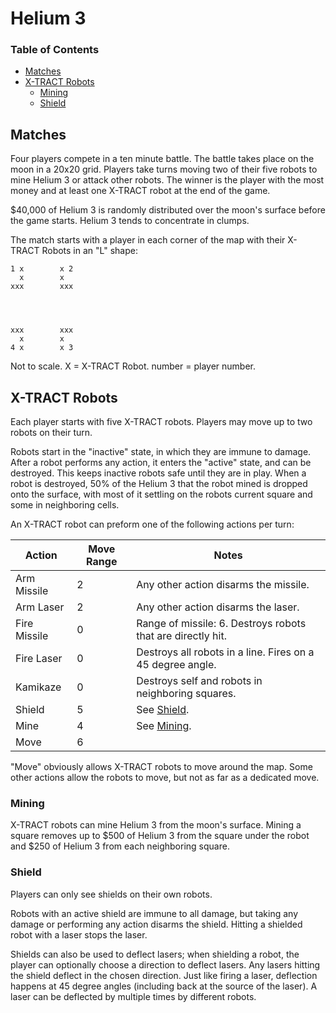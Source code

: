 # Helium 3

### Table of Contents

- [Matches](#matches)
- [X-TRACT Robots](#x-tract-robots)
  - [Mining](#mining)
  - [Shield](#shield)


## Matches

Four players compete in a ten minute battle. The battle takes place on the moon in a 20x20 grid. Players take turns moving two of their five robots to mine Helium 3 or attack other robots. The winner is the player with the most money and at least one X-TRACT robot at the end of the game.

$40,000 of Helium 3 is randomly distributed over the moon's surface before the game starts. Helium 3 tends to concentrate in clumps.

The match starts with a player in each corner of the map with their X-TRACT Robots in an "L" shape:

```
1 x        x 2
  x        x
xxx        xxx




xxx        xxx
  x        x
4 x        x 3
```

Not to scale. X = X-TRACT Robot. number = player number.


## X-TRACT Robots

Each player starts with five X-TRACT robots.  Players may move up to two robots on their turn.

Robots start in the "inactive" state, in which they are immune to damage. After a robot performs any action, it enters the "active" state, and can be destroyed. This keeps inactive robots safe until they are in play. When a robot is destroyed, 50% of the Helium 3 that the robot mined is dropped onto the surface, with most of it settling on the robots current square and some in neighboring cells.

An X-TRACT robot can preform one of the following actions per turn:

| Action       | Move Range | Notes |
|--------------|------------|-------|
| Arm Missile  | 2          | Any other action disarms the missile. |
| Arm Laser    | 2          | Any other action disarms the laser. |
| Fire Missile | 0          | Range of missile: 6. Destroys robots that are directly hit. |
| Fire Laser   | 0          | Destroys all robots in a line. Fires on a 45 degree angle. |
| Kamikaze     | 0          | Destroys self and robots in neighboring squares. |
| Shield       | 5          | See [Shield](#shield). |
| Mine         | 4          | See [Mining](#mining). |
| Move         | 6          | |

"Move" obviously allows X-TRACT robots to move around the map. Some other actions allow the robots to move, but not as far as a dedicated move.


### Mining

X-TRACT robots can mine Helium 3 from the moon's surface. Mining a square removes up to $500 of Helium 3 from the square under the robot and $250 of Helium 3 from each neighboring square.


### Shield

Players can only see shields on their own robots.

Robots with an active shield are immune to all damage, but taking any damage or performing any action disarms the shield. Hitting a shielded robot with a laser stops the laser.

Shields can also be used to deflect lasers; when shielding a robot, the player can optionally choose a direction to deflect lasers. Any lasers hitting the shield deflect in the chosen direction. Just like firing a laser, deflection happens at 45 degree angles (including back at the source of the laser). A laser can be deflected by multiple times by different robots.
